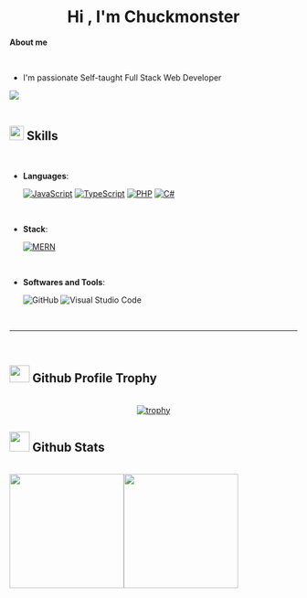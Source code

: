 <h1 align="center"><b>Hi , I'm Chuckmonster </b></h1>

**About me**

<br>

- I'm passionate Self-taught Full Stack Web Developer

<img src="https://user-images.githubusercontent.com/73097560/115834477-dbab4500-a447-11eb-908a-139a6edaec5c.gif"><br><br>

## <img src="https://media2.giphy.com/media/QssGEmpkyEOhBCb7e1/giphy.gif?cid=ecf05e47a0n3gi1bfqntqmob8g9aid1oyj2wr3ds3mg700bl&rid=giphy.gif" width ="25"><b> Skills</b>

<br>

<p align="center">

- **Languages**:
    
    [![JavaScript](https://img.shields.io/badge/JavaScript-yellow.svg?style=for-the-badge&logo=javascript&logoColor=white)](https://shields.io/badges/testspace-tests)
    [![TypeScript](https://img.shields.io/badge/TypeScript-%23007ACC.svg?style=for-the-badge&logo=typescript&logoColor=white)](https://shields.io/badges/testspace-tests)
    [![PHP](https://img.shields.io/badge/PHP-%234F5D95.svg?style=for-the-badge&logo=php&logoColor=white)](https://shields.io/badges/testspace-tests)
[![C#](https://img.shields.io/badge/C%23-%238A00B8.svg?style=for-the-badge&logo=c-sharp&logoColor=white)](https://shields.io/badges/testspace-tests)


<br>   
    
- **Stack**:

   [![MERN](https://img.shields.io/badge/MERN-%2361DAFB.svg?style=for-the-badge)](https://shields.io/badges/testspace-tests)

<br>

- **Softwares and Tools**:

    ![GitHub](https://img.shields.io/badge/github-%23121011.svg?style=for-the-badge&logo=github&logoColor=white)
    ![Visual Studio Code](https://img.shields.io/badge/Visual%20Studio%20Code-0078d7.svg?style=for-the-badge&logo=visual-studio-code&logoColor=white)

<br>

</p>

-----

<br>

## <img src="https://media.tenor.com/lbJXQL_diL0AAAAi/ahmeteroll.gif" width="35" height="30"><b> Github Profile Trophy </b>
<br>

<div align="center">
  <a href="https://github.com/chuckmonsterxlx/github-profile-trophy">
    <img src="https://github-profile-trophy.vercel.app/?username=chuckmonsterxlx&theme=onedark" alt="trophy">
  </a>
</div>

## <img src="https://media.giphy.com/media/iY8CRBdQXODJSCERIr/giphy.gif" width="35"><b> Github Stats </b>
<br>

<div align="center">
    <a style="display: flex" href="https://github.com/ChuckmonsterXlx">
        <picture>
          <source
            srcset="https://github-readme-stats.vercel.app/api?username=ChuckmonsterXlx&show_icons=true&theme=dark"
            media="(prefers-color-scheme: dark)"
          />
          <source
            srcset="https://github-readme-stats.vercel.app/api?username=ChuckmonsterXlx&show_icons=true"
            media="(prefers-color-scheme: light), (prefers-color-scheme: no-preference)"
          />
          <img height=200 src="https://github-readme-stats.vercel.app/api?username=ChuckmonsterXlx&show_icons=true" />
        </picture>
        <picture>
            <source
                srcset="https://github-readme-stats.vercel.app/api/top-langs/?username=ChuckmonsterXlx&layout=donut&theme=dark"
                media="(prefers-color-scheme: dark)"
            />
            <img height=200 src="https://github-readme-stats.vercel.app/api/top-langs/?username=ChuckmonsterXlx&layout=donut" />
        </picture>
    </a>
</div>
